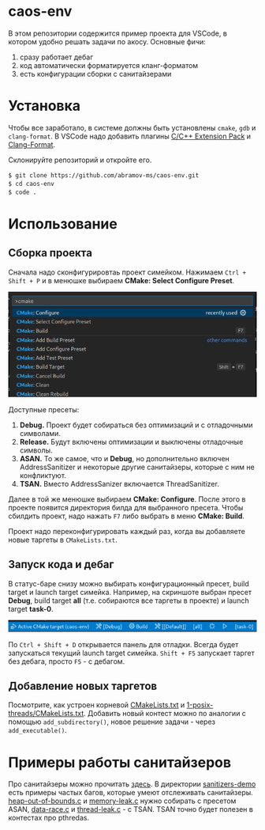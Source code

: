 # caos-env

В этом репозитории содержится пример проекта для VSCode, в котором удобно решать
задачи по акосу. Основные фичи:
1. сразу работает дебаг
1. код автоматически форматируется кланг-форматом
1. есть конфигурации сборки с санитайзерами

# Установка

Чтобы все заработало, в системе должны быть установлены `cmake`, `gdb` и
`clang-format`. В VSCode надо добавить плагины [C/C++ Extension
Pack](https://marketplace.visualstudio.com/items?itemName=ms-vscode.cpptools-extension-pack)
и
[Clang-Format](https://marketplace.visualstudio.com/items?itemName=ms-vscode.cpptools-extension-pack).

Склонируйте репозиторий и откройте его. 
```bash
$ git clone https://github.com/abramov-ms/caos-env.git
$ cd caos-env
$ code .
```

# Использование

## Сборка проекта

Сначала надо сконфигурировтаь проект симейком. Нажимаем `Ctrl + Shift + P` и в
менюшке выбираем __CMake: Select Configure Preset__.

![main-menu](img/main-menu.png)

Доступные пресеты:
1. __Debug.__ Проект будет собираться без оптимизаций и с
отладочными символами.
1. __Release.__ Будут включены оптимизации и выключены
отладочные символы.
1. __ASAN.__ То же самое, что и __Debug__, но дополнительно
включен AddressSanitizer и некоторые другие санитайзеры, которые с ним не
конфликтуют.
1. __TSAN.__ Вместо AddressSanizer включается ThreadSanitizer.

Далее в той же менюшке выбираем __CMake: Configure__. После этого в проекте
появится директория билда для выбранного пресета. Чтобы сбилдить проект, надо
нажать `F7` либо выбрать в меню __CMake: Build__.

Проект надо переконфигурировать каждый раз, когда вы добавляете новые таргеты в
`CMakeLists.txt`.

## Запуск кода и дебаг

В статус-баре снизу можно выбирать конфигурационный пресет, build target и
launch target симейка. Например, на скриншоте выбран пресет __Debug__, build
target __all__ (т.е. собираются все таргеты в проекте) и launch target
__task-0__. 

![status-bar](img/status-bar.png)

По `Ctrl + Shift + D` открывается панель для отладки. Всегда будет запускаться
текущий launch target симейка. `Shift + F5` запускает таргет без дебага, просто
`F5` - с дебагом.

## Добавление новых таргетов

Посмотрите, как устроен корневой [CMakeLists.txt](CMakeLists.txt) и
[1-posix-threads/CMakeLists.txt](1-posix-threads/CMakeLists.txt). Добавить новый
контест можно по аналогии с помощью `add_subdirectory()`, новое решение задачи -
через `add_executable()`.

# Примеры работы санитайзеров

Про санитайзеры можно прочитать
[здесь](https://github.com/google/sanitizers/wiki/). В директории
[sanitizers-demo](sanitizers-demo) есть примеры частых багов, которые умеют
отслеживать санитайзеры.
[heap-out-of-bounds.c](sanitizers-demo/heap-out-of-bounds.c) и
[memory-leak.c](sanitizers-demo/memory-leak.c) нужно собирать с пресетом ASAN,
[data-race.c](sanitizers-demo/data-race.c) и
[thread-leak.c](sanitizers-demo/thread-leak.c) - с TSAN. TSAN точно будет
полезен в контестах про pthredas.
